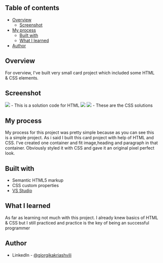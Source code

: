 ## Table of contents

- [Overview](#overview)
  - [Screenshot](#screenshot)
- [My process](#my-process)
  - [Built with](#built-with)
  - [What I learned](#what-i-learned)
- [Author](#author)

## Overview

For overview, I've built very small card project which included some HTML & CSS elements.

## Screenshot

![](/screenshot/solution-html.png) - This is a solution code for HTML
![](/screenshot/solution-css-1.png)
![](/screenshot/solution-css-2.png) - These are the CSS solutions

## My process

My process for this project was pretty simple because as you can see this is a simple project. As i said
I built this card project with help of HTML and CSS. I've created one container and fit image,heading and paragraph in that container. Obviously styled it with CSS and gave it an original pixel perfect look.

## Built with

- Semantic HTML5 markup
- CSS custom properties
- [VS Studio](https://code.visualstudio.com/)

## What I learned

As far as learning not much with this project. I already knew basics of HTML & CSS
but I still practiced and practice is the key of being an successful programmer

## Author

- LinkedIn - [@giorgikakriashvili](https://www.linkedin.com/in/giorgikakriashvili/)
